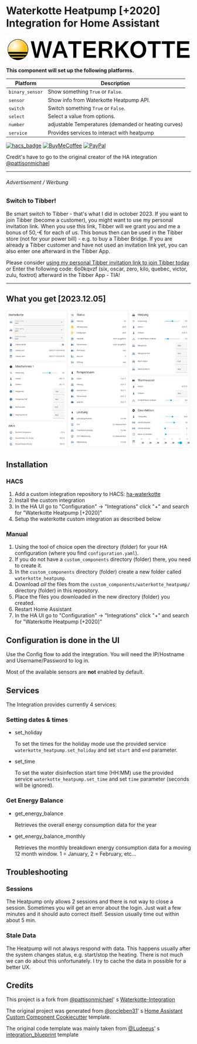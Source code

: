 # Waterkotte Heatpump [+2020] Integration for Home Assistant

![logo](https://github.com/marq24/ha-waterkotte/raw/master/logo.png)

**This component will set up the following platforms.**

| Platform        | Description                                          |
|-----------------|------------------------------------------------------|
| `binary_sensor` | Show something `True` or `False`.                    |
| `sensor`        | Show info from Waterkotte Heatpump API.              |
| `switch`        | Switch something `True` or `False`.                  |
| `select`        | Select a value from options.                         |
| `number`        | adjustable Temperatures (demanded or heating curves) |
| `service`       | Provides services to interact with heatpump          |

[![hacs_badge][hacsbadge]][hacs] [![BuyMeCoffee][buymecoffeebadge]][buymecoffee] [![PayPal][paypalbadge]][paypal]

Credit's have to go to the original creator of the HA integration [@pattisonmichael](https://github.com/pattisonmichael)

---

###### Advertisement / Werbung

### Switch to Tibber!

Be smart switch to Tibber - that's what I did in october 2023. If you want to join Tibber (become a customer), you might
want to use my personal invitation link. When you use this link, Tibber will we grant you and me a bonus of 50,-€ for
each of us. This bonus then can be used in the Tibber store (not for your power bill) - e.g. to buy a Tibber Bridge. If
you are already a Tibber customer and have not used an invitation link yet, you can also enter one afterward in the
Tibber App.

Please consider [using my personal Tibber invitation link to join Tibber today](https://invite.tibber.com/6o0kqvzf) or
Enter the following code: 6o0kqvzf (six, oscar, zero, kilo, quebec, victor, zulu, foxtrot) afterward in the Tibber
App - TIA!

---

## What you get [2023.12.05]

[![sampleview](https://github.com/marq24/ha-waterkotte/raw/master/sample-view-s.png)](https://github.com/marq24/ha-waterkotte/raw/master/sample-view.png)

## Installation

### HACS

1. Add a custom integration repository to HACS: [ha-waterkotte](https://github.com/marq24/ha-waterkotte)
1. Install the custom integration
1. In the HA UI go to "Configuration" -> "Integrations" click "+" and search for "Waterkotte Heatpump [+2020]"
1. Setup the waterkotte custom integration as described below

  <!--1. In HACS Store, search for [***marq24/ha-waterkotte***]-->

### Manual

1. Using the tool of choice open the directory (folder) for your HA configuration (where you find `configuration.yaml`).
2. If you do not have a `custom_components` directory (folder) there, you need to create it.
3. In the `custom_components` directory (folder) create a new folder called `waterkotte_heatpump`.
4. Download _all_ the files from the `custom_components/waterkotte_heatpump/` directory (folder) in this repository.
5. Place the files you downloaded in the new directory (folder) you created.
6. Restart Home Assistant
7. In the HA UI go to "Configuration" -> "Integrations" click "+" and search for "Waterkotte Heatpump [+2020]"

## Configuration is done in the UI

Use the Config flow to add the integration. You will need the IP/Hostname and Username/Password to log in.
<!---->

Most of the available sensors are __not__ enabled by default.

## Services

The Integration provides currently 4 services:

### Setting dates & times

- set_holiday

  To set the times for the holiday mode use the provided service `waterkotte_heatpump.set_holiday` and set `start`
  and `end` parameter.

- set_time

  To set the water disinfection start time (HH:MM) use the provided service `waterkotte_heatpump.set_time` and
  set `time` parameter (seconds will be ignored).

### Get Energy Balance

- get_energy_balance

  Retrieves the overall energy consumption data for the year

- get_energy_balance_monthly

  Retrieves the monthly breakdown energy consumption data for a moving 12 month window. 1 = January, 2 = February,
  etc...

## Troubleshooting

### Sessions

The Heatpump only allows 2 sessions and there is not way to close a session. Sometimes you will get an error about the
login. Just wait a few minutes and it should auto correct itself. Session usually time out within about 5 min.

### Stale Data

The Heatpump will not always respond with data. This happens usually after the system changes status, e.g. start/stop
the heating. There is not much we can do about this unfortunately. I try to cache the data in possible for a better UX.

## Credits

This project is a fork from [@pattisonmichael](https://github.com/pattisonmichael)'
s [Waterkotte-Integration](https://github.com/pattisonmichael/waterkotte-integration)

The original project was generated from [@oncleben31](https://github.com/oncleben31)'
s [Home Assistant Custom Component Cookiecutter](https://github.com/oncleben31/cookiecutter-homeassistant-custom-component)
template.

The original code template was mainly taken from [@Ludeeus](https://github.com/ludeeus)'
s [integration_blueprint](https://github.com/custom-components/integration_blueprint) template

[hacs]: https://hacs.xyz

[hacsbadge]: https://img.shields.io/badge/HACS-Custom-orange.svg?style=for-the-badge&logo=homeassistantcommunitystore&logoColor=ccc

[buymecoffee]: https://www.buymeacoffee.com/marquardt24

[buymecoffeebadge]: https://img.shields.io/badge/buy%20me%20a-coffee-blue.svg?style=for-the-badge&logo=buymeacoffee&logoColor=ccc

[paypal]: https://paypal.me/marq24

[paypalbadge]: https://img.shields.io/badge/paypal-me-blue.svg?style=for-the-badge&logo=paypal&logoColor=ccc

[commits-shield]: https://img.shields.io/github/commit-activity/y/marq24/ha-waterkotte.svg?style=for-the-badge

[commits]: https://github.com/marq24/ha-waterkotte/commits/main

[discord]: https://discord.gg/Qa5fW2R

[discord-shield]: https://img.shields.io/discord/330944238910963714.svg?style=for-the-badge

[logoimg]: logo.png

[forum-shield]: https://img.shields.io/badge/community-forum-brightgreen.svg?style=for-the-badge

[forum]: https://community.home-assistant.io/

[license-shield]: https://img.shields.io/github/license/marq24/ha-waterkotte.svg?style=for-the-badge

[maintenance-shield]: https://img.shields.io/badge/maintainer-%40marq24-blue.svg?style=for-the-badge

[releases-shield]: https://img.shields.io/github/release/marq24/ha-waterkotte.svg?style=for-the-badge

[releases]: https://github.com/marq24/ha-waterkotte/releases